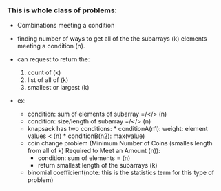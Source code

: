 ### This is whole class of problems:
* Combinations meeting a condition
* finding number of ways to get all of the the subarrays (k) elements meeting a condition (n). 
* can request to return the:
  1. count of (k) 
  2. list of all of (k)
  3. smallest or largest (k)
    
* ex:
    * condition: sum of elements of subarray =/</> (n)
    * condition: size/length of subarray =/</> (n)
    * knapsack has two conditions:
            * conditionA(n1): weight: element values < (n)
            * conditionB(n2): max(value)
    * coin change problem (Minimum Number of Coins (smalles length from all of k) Required to Meet an Amount (n)):
        * condition: sum of elements = (n)
        * return smallest length of the subarrays (k)
    * binomial coefficient(note: this is the statistics term for this type of problem)
